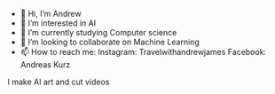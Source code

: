 - 👋 Hi, I’m Andrew
- 👀 I’m interested in AI
- 🌱 I’m currently studying Computer science
- 💞️ I’m looking to collaborate on Machine Learning
- 📫 How to reach me:
Instagram: Travelwithandrewjames
Facebook: Andreas Kurz

I make AI art and cut videos

<!---
AndrewJames201/AndrewJames201 is a ✨ special ✨ repository because its `README.md` (this file) appears on your GitHub profile.
You can click the Preview link to take a look at your changes.
--->
